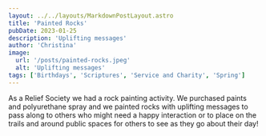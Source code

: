 ```yaml
---
layout: ../../layouts/MarkdownPostLayout.astro
title: 'Painted Rocks'
pubDate: 2023-01-25
description: 'Uplifting messages'
author: 'Christina'
image:
  url: '/posts/painted-rocks.jpeg'
  alt: 'Uplifting messages'
tags: ['Birthdays', 'Scriptures', 'Service and Charity', 'Spring']
---
```


As a Relief Society we had a rock painting activity. We purchased paints and polyurethane spray and we painted rocks with uplifting messages to pass along to others who might need a happy interaction or to place on the trails and around public spaces for others to see as they go about their day!
